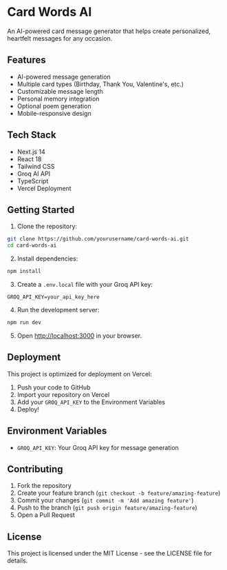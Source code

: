 # Card Words AI

An AI-powered card message generator that helps create personalized, heartfelt messages for any occasion.

## Features

- AI-powered message generation
- Multiple card types (Birthday, Thank You, Valentine's, etc.)
- Customizable message length
- Personal memory integration
- Optional poem generation
- Mobile-responsive design

## Tech Stack

- Next.js 14
- React 18
- Tailwind CSS
- Groq AI API
- TypeScript
- Vercel Deployment

## Getting Started

1. Clone the repository:
```bash
git clone https://github.com/yourusername/card-words-ai.git
cd card-words-ai
```

2. Install dependencies:
```bash
npm install
```

3. Create a `.env.local` file with your Groq API key:
```
GROQ_API_KEY=your_api_key_here
```

4. Run the development server:
```bash
npm run dev
```

5. Open [http://localhost:3000](http://localhost:3000) in your browser.

## Deployment

This project is optimized for deployment on Vercel:

1. Push your code to GitHub
2. Import your repository on Vercel
3. Add your `GROQ_API_KEY` to the Environment Variables
4. Deploy!

## Environment Variables

- `GROQ_API_KEY`: Your Groq API key for message generation

## Contributing

1. Fork the repository
2. Create your feature branch (`git checkout -b feature/amazing-feature`)
3. Commit your changes (`git commit -m 'Add amazing feature'`)
4. Push to the branch (`git push origin feature/amazing-feature`)
5. Open a Pull Request

## License

This project is licensed under the MIT License - see the LICENSE file for details.
